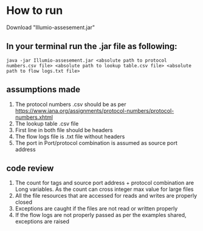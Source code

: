 # How to run

Download "Illumio-assesement.jar"

## In your terminal run the .jar file as following:

```java -jar Illumio-assesement.jar <absolute path to protocol numbers.csv file> <absolute path to lookup table.csv file> <absolute path to flow logs.txt file>```

## assumptions made
1. The protocol numbers .csv should be as per https://www.iana.org/assignments/protocol-numbers/protocol-numbers.xhtml 
2. The lookup table .csv file
3. First line in both file should be headers
4. The flow logs file is .txt file without headers
5. The port in Port/protocol combination is assumed as source port address

## code review
1. The count for tags and source port address + protocol combination are Long variables. As the count can cross integer max value for large files
2. All the file resources that are accessed for reads and writes are properly closed
3. Exceptions are caught if the files are not read or written properly
4. If the flow logs are not properly passed as per the examples shared, exceptions are raised
